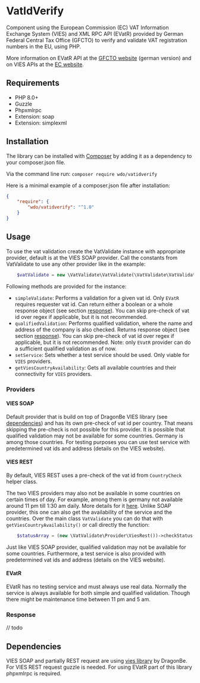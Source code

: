 # VatIdVerify
Component using the European Commission (EC) VAT Information Exchange System (VIES) and XML RPC API (EVatR) provided by
German Federal Central Tax Office (GFCTO) to verify and validate VAT registration numbers in the EU, using PHP.

More information on EVatR API at the [GFCTO website](https://evatr.bff-online.de/eVatR/xmlrpc/) (german version) and
on VIES APIs at the [EC website](https://ec.europa.eu/taxation_customs/vies/#/technical-information).

## Requirements
- PHP 8.0+
- Guzzle
- Phpxmlrpc
- Extension: soap
- Extension: simplexml

## Installation
The library can be installed with [Composer](http://getcomposer.org) by adding it as a dependency to your composer.json file.

Via the command line run:
`composer require wdo/vatidverify`

Here is a minimal example of a composer.json file after installation:
```json
{
    "require": {
        "wdo/vatidverify": "^1.0"
    }
}
```

## Usage
To use the vat validation create the VatValidate instance with appropriate provider, default is at the VIES SOAP provider.
Call the constants from VatValidate to use any other provider like in the example:
```php
    $vatValidate = new \VatValidate\VatValidate(\VatValidate\VatValidate::PROVIDER_VIES_REST); 
```
Following methods are provided for the instance:
- `simpleValidate`: Performs a validation for a given vat id. Only `EVatR` requires requester vat id.
Can return either a boolean or a whole response object (see section [response](#response)).
You can skip pre-check of vat id over regex if applicable, but it is not recommended. 
- `qualifiedValidation`: Performs qualified validation, where the name and address of the company is also checked.
Returns response object (see section [response](#response)). You can skip pre-check of vat id over regex if applicable,
but it is not recommended.
  Note: only `EVatR` provider can do a sufficient qualified validation as of now.
- `setService`: Sets whether a test service should be used. Only viable for `VIES` providers.
- `getViesCountryAvailability`: Gets all available countries and their connectivity for `VIES` providers.

### Providers
#### VIES SOAP
Default provider that is build on top of DragonBe VIES library (see [dependencies](#dependencies))
and has its own pre-check of vat id per country. That means skipping the pre-check is not possible for this provider.
It is possible that qualified validation may not be available for some countries. Germany is among those countries.
For testing purposes you can use test service with predetermined vat ids and address (details on the VIES website).

#### VIES REST
By default, VIES REST uses a pre-check of the vat id from `CountryCheck` helper class.

The two VIES providers may also not be available in some countries on certain times of day. 
For example, among them is germany not available around 11 pm till 1:30 am daily. More details for it [here](https://ec.europa.eu/taxation_customs/vies/#/help).
Unlike SOAP provider, this one can also get the availability of the service and the countries.
Over the main class `VatValidate` you can do that with `getViesCountryAvailability()` or call directly the function:
```php
    $statusArray = (new \VatValidate\Provider\ViesRest())->checkStatus(); 
```

Just like VIES SOAP provider, qualified validation may not be available for some countries.
Furthermore, a test service is also provided with predetermined vat ids and address (details on the VIES website).

#### EVatR
EVatR has no testing service and must always use real data. Normally the service is always available for both simple and qualified validation.
Though there might be maintenance time between 11 pm and 5 am.

### Response
// todo

## Dependencies
VIES SOAP and partially REST request are using [vies library](https://github.com/dragonbe/vies/) by DragonBe. For VIES REST request guzzle is needed.
For using EVatR part of this library phpxmlrpc is required.